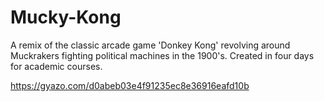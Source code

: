 # Mucky-Kong
A remix of the classic arcade game 'Donkey Kong' revolving around Muckrakers fighting political machines in the 1900's. Created in four days for academic courses.

https://gyazo.com/d0abeb03e4f91235ec8e36916eafd10b
